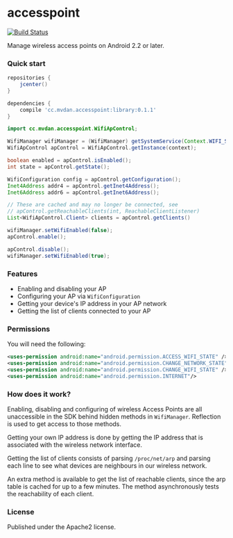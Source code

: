 # accesspoint

[![Build Status](https://travis-ci.org/mvdan/accesspoint.svg?branch=master)](https://travis-ci.org/mvdan/accesspoint)

Manage wireless access points on Android 2.2 or later.

### Quick start

```gradle
repositories {
    jcenter()
}

dependencies {
    compile 'cc.mvdan.accesspoint:library:0.1.1'
}
```

```java
import cc.mvdan.accesspoint.WifiApControl;

WifiManager wifiManager = (WifiManager) getSystemService(Context.WIFI_SERVICE);
WifiApControl apControl = WifiApControl.getInstance(context);

boolean enabled = apControl.isEnabled();
int state = apControl.getState();

WifiConfiguration config = apControl.getConfiguration();
Inet4Address addr4 = apControl.getInet4Address();
Inet6Address addr6 = apControl.getInet6Address();

// These are cached and may no longer be connected, see
// apControl.getReachableClients(int, ReachableClientListener)
List<WifiApControl.Client> clients = apControl.getClients()

wifiManager.setWifiEnabled(false);
apControl.enable();

apControl.disable();
wifiManager.setWifiEnabled(true);
```

### Features

 * Enabling and disabling your AP
 * Configuring your AP via `WifiConfiguration`
 * Getting your device's IP address in your AP network
 * Getting the list of clients connected to your AP

### Permissions

You will need the following:

```xml
<uses-permission android:name="android.permission.ACCESS_WIFI_STATE" />
<uses-permission android:name="android.permission.CHANGE_NETWORK_STATE"/>
<uses-permission android:name="android.permission.CHANGE_WIFI_STATE" />
<uses-permission android:name="android.permission.INTERNET"/>
```

### How does it work?

Enabling, disabling and configuring of wireless Access Points are all
unaccessible in the SDK behind hidden methods in `WifiManager`. Reflection is
used to get access to those methods.

Getting your own IP address is done by getting the IP address that is
associated with the wireless network interface.

Getting the list of clients consists of parsing `/proc/net/arp` and parsing
each line to see what devices are neighbours in our wireless network.

An extra method is available to get the list of reachable clients, since the
arp table is cached for up to a few minutes. The method asynchronously tests
the reachability of each client.

### License

Published under the Apache2 license.
